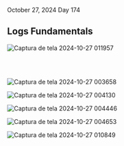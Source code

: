 October 27, 2024<nr>
Day 174<br>

<h2>Logs Fundamentals</h2>

![Captura de tela 2024-10-27 011957](https://github.com/user-attachments/assets/79fbe523-d668-4ab7-bde5-d0ce8001e16d)



<br>
<br>

![Captura de tela 2024-10-27 003658](https://github.com/user-attachments/assets/c4d4a3ce-cfb3-4afa-aab8-a7309bd7a7c0)



![Captura de tela 2024-10-27 004130](https://github.com/user-attachments/assets/7df1fc6f-9af4-4708-9291-907f6b428b06)


![Captura de tela 2024-10-27 004446](https://github.com/user-attachments/assets/710f893d-594a-4d08-8d0a-4ac169df8ab7)



![Captura de tela 2024-10-27 004653](https://github.com/user-attachments/assets/e2627e4c-9931-40ae-bf50-f9e2f5108f10)


![Captura de tela 2024-10-27 010849](https://github.com/user-attachments/assets/161809a0-a1a2-421e-9239-88925455a5f1)

